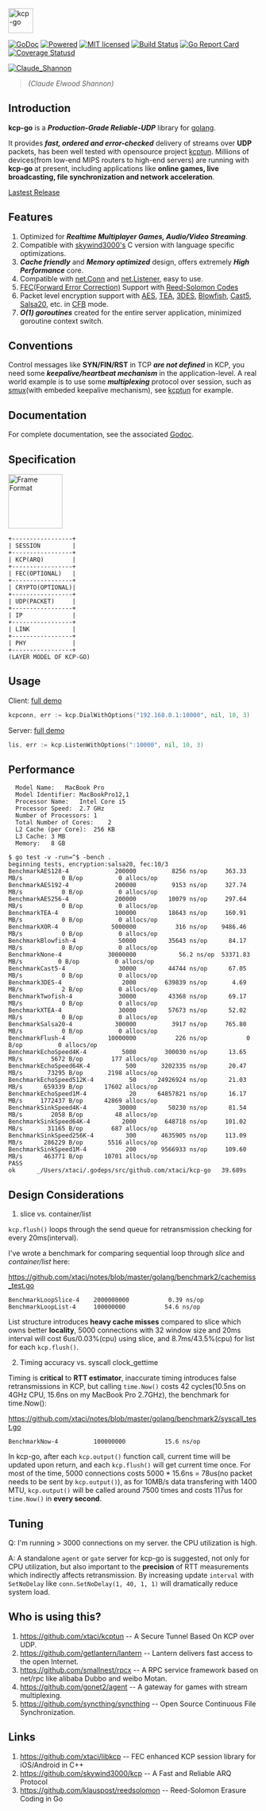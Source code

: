 <img src="kcp-go.png" alt="kcp-go" height="50px" />


[![GoDoc][1]][2] [![Powered][9]][10] [![MIT licensed][11]][12] [![Build Status][3]][4] [![Go Report Card][5]][6] [![Coverage Statusd][7]][8]

[1]: https://godoc.org/github.com/xtaci/kcp-go?status.svg
[2]: https://godoc.org/github.com/xtaci/kcp-go
[3]: https://travis-ci.org/xtaci/kcp-go.svg?branch=master
[4]: https://travis-ci.org/xtaci/kcp-go
[5]: https://goreportcard.com/badge/github.com/xtaci/kcp-go
[6]: https://goreportcard.com/report/github.com/xtaci/kcp-go
[7]: https://codecov.io/gh/xtaci/kcp-go/branch/master/graph/badge.svg
[8]: https://codecov.io/gh/xtaci/kcp-go
[9]: https://img.shields.io/badge/KCP-Powered-blue.svg
[10]: https://github.com/skywind3000/kcp
[11]: https://img.shields.io/badge/license-MIT-blue.svg
[12]: LICENSE

[![Claude_Shannon](shannon.jpg)](https://en.wikipedia.org/wiki/Claude_Shannon)

> *(Claude Elwood Shannon)*

## Introduction

**kcp-go** is a ***Production-Grade Reliable-UDP*** library for [golang](https://golang.org/). 

It provides ***fast, ordered and error-checked*** delivery of streams over **UDP** packets, has been well tested with opensource project [kcptun](https://github.com/xtaci/kcptun). Millions of devices(from low-end MIPS routers to high-end servers) are running with **kcp-go** at present, including applications like **online games, live broadcasting, file synchronization and network acceleration**.

[Lastest Release](https://github.com/xtaci/kcp-go/releases)

## Features

1. Optimized for ***Realtime Multiplayer Games, Audio/Video Streaming***.
1. Compatible with [skywind3000's](https://github.com/skywind3000) C version with language specific optimizations.
1. ***Cache friendly*** and ***Memory optimized*** design, offers extremely ***High Performance*** core.
1. Compatible with [net.Conn](https://golang.org/pkg/net/#Conn) and [net.Listener](https://golang.org/pkg/net/#Listener), easy to use.
1. [FEC(Forward Error Correction)](https://en.wikipedia.org/wiki/Forward_error_correction) Support with [Reed-Solomon Codes](https://en.wikipedia.org/wiki/Reed%E2%80%93Solomon_error_correction)
1. Packet level encryption support with [AES](https://en.wikipedia.org/wiki/Advanced_Encryption_Standard), [TEA](https://en.wikipedia.org/wiki/Tiny_Encryption_Algorithm), [3DES](https://en.wikipedia.org/wiki/Triple_DES), [Blowfish](https://en.wikipedia.org/wiki/Blowfish_(cipher)), [Cast5](https://en.wikipedia.org/wiki/CAST-128), [Salsa20]( https://en.wikipedia.org/wiki/Salsa20), etc. in [CFB](https://en.wikipedia.org/wiki/Block_cipher_mode_of_operation#Cipher_Feedback_.28CFB.29) mode.
1. ***O(1) goroutines*** created for the entire server application, minimized goroutine context switch.

## Conventions

Control messages like **SYN/FIN/RST** in TCP ***are not defined*** in KCP, you need some ***keepalive/heartbeat mechanism*** in the application-level. A real world example is to use some ***multiplexing*** protocol over session, such as [smux](https://github.com/xtaci/smux)(with embeded keepalive mechanism), see [kcptun](https://github.com/xtaci/kcptun) for example.

## Documentation

For complete documentation, see the associated [Godoc](https://godoc.org/github.com/xtaci/kcp-go).

## Specification

<img src="frame.png" alt="Frame Format" height="109px" />

```
+-----------------+
| SESSION         |
+-----------------+
| KCP(ARQ)        |
+-----------------+
| FEC(OPTIONAL)   |
+-----------------+
| CRYPTO(OPTIONAL)|
+-----------------+
| UDP(PACKET)     |
+-----------------+
| IP              |
+-----------------+
| LINK            |
+-----------------+
| PHY             |
+-----------------+
(LAYER MODEL OF KCP-GO)
```


## Usage

Client:   [full demo](https://github.com/xtaci/kcptun/blob/master/client/main.go)
```go
kcpconn, err := kcp.DialWithOptions("192.168.0.1:10000", nil, 10, 3)
```
Server:   [full demo](https://github.com/xtaci/kcptun/blob/master/server/main.go)
```go
lis, err := kcp.ListenWithOptions(":10000", nil, 10, 3)
```

## Performance
```
  Model Name:	MacBook Pro
  Model Identifier:	MacBookPro12,1
  Processor Name:	Intel Core i5
  Processor Speed:	2.7 GHz
  Number of Processors:	1
  Total Number of Cores:	2
  L2 Cache (per Core):	256 KB
  L3 Cache:	3 MB
  Memory:	8 GB
```
```
$ go test -v -run=^$ -bench .
beginning tests, encryption:salsa20, fec:10/3
BenchmarkAES128-4          	  200000	      8256 ns/op	 363.33 MB/s	       0 B/op	       0 allocs/op
BenchmarkAES192-4          	  200000	      9153 ns/op	 327.74 MB/s	       0 B/op	       0 allocs/op
BenchmarkAES256-4          	  200000	     10079 ns/op	 297.64 MB/s	       0 B/op	       0 allocs/op
BenchmarkTEA-4             	  100000	     18643 ns/op	 160.91 MB/s	       0 B/op	       0 allocs/op
BenchmarkXOR-4             	 5000000	       316 ns/op	9486.46 MB/s	       0 B/op	       0 allocs/op
BenchmarkBlowfish-4        	   50000	     35643 ns/op	  84.17 MB/s	       0 B/op	       0 allocs/op
BenchmarkNone-4            	30000000	        56.2 ns/op	53371.83 MB/s	       0 B/op	       0 allocs/op
BenchmarkCast5-4           	   30000	     44744 ns/op	  67.05 MB/s	       0 B/op	       0 allocs/op
Benchmark3DES-4            	    2000	    639839 ns/op	   4.69 MB/s	       2 B/op	       0 allocs/op
BenchmarkTwofish-4         	   30000	     43368 ns/op	  69.17 MB/s	       0 B/op	       0 allocs/op
BenchmarkXTEA-4            	   30000	     57673 ns/op	  52.02 MB/s	       0 B/op	       0 allocs/op
BenchmarkSalsa20-4         	  300000	      3917 ns/op	 765.80 MB/s	       0 B/op	       0 allocs/op
BenchmarkFlush-4           	10000000	       226 ns/op	       0 B/op	       0 allocs/op
BenchmarkEchoSpeed4K-4     	    5000	    300030 ns/op	  13.65 MB/s	    5672 B/op	     177 allocs/op
BenchmarkEchoSpeed64K-4    	     500	   3202335 ns/op	  20.47 MB/s	   73295 B/op	    2198 allocs/op
BenchmarkEchoSpeed512K-4   	      50	  24926924 ns/op	  21.03 MB/s	  659339 B/op	   17602 allocs/op
BenchmarkEchoSpeed1M-4     	      20	  64857821 ns/op	  16.17 MB/s	 1772437 B/op	   42869 allocs/op
BenchmarkSinkSpeed4K-4     	   30000	     50230 ns/op	  81.54 MB/s	    2058 B/op	      48 allocs/op
BenchmarkSinkSpeed64K-4    	    2000	    648718 ns/op	 101.02 MB/s	   31165 B/op	     687 allocs/op
BenchmarkSinkSpeed256K-4   	     300	   4635905 ns/op	 113.09 MB/s	  286229 B/op	    5516 allocs/op
BenchmarkSinkSpeed1M-4     	     200	   9566933 ns/op	 109.60 MB/s	  463771 B/op	   10701 allocs/op
PASS
ok  	_/Users/xtaci/.godeps/src/github.com/xtaci/kcp-go	39.689s
```

## Design Considerations

1. slice vs. container/list

`kcp.flush()` loops through the send queue for retransmission checking for every 20ms(interval).

I've wrote a benchmark for comparing sequential loop through *slice* and *container/list* here:

https://github.com/xtaci/notes/blob/master/golang/benchmark2/cachemiss_test.go

```
BenchmarkLoopSlice-4   	2000000000	         0.39 ns/op
BenchmarkLoopList-4    	100000000	        54.6 ns/op
```

List structure introduces **heavy cache misses** compared to slice which owns better **locality**, 5000 connections with 32 window size and 20ms interval will cost 6us/0.03%(cpu) using slice, and 8.7ms/43.5%(cpu) for list for each `kcp.flush()`.

2. Timing accuracy vs. syscall clock_gettime

Timing is **critical** to **RTT estimator**, inaccurate timing introduces false retransmissions in KCP, but calling `time.Now()` costs 42 cycles(10.5ns on 4GHz CPU, 15.6ns on my MacBook Pro 2.7GHz), the benchmark for time.Now():

https://github.com/xtaci/notes/blob/master/golang/benchmark2/syscall_test.go

```
BenchmarkNow-4         	100000000	        15.6 ns/op
```

In kcp-go, after each `kcp.output()` function call, current time will be updated upon return, and each `kcp.flush()` will get current time once. For most of the time, 5000 connections costs 5000 * 15.6ns = 78us(no packet needs to be sent by `kcp.output()`), as for 10MB/s data transfering with 1400 MTU, `kcp.output()` will be called around 7500 times and costs 117us for `time.Now()` in **every second**.


## Tuning

Q: I'm running > 3000 connections on my server. the CPU utilization is high.

A: A standalone `agent` or `gate` server for kcp-go is suggested, not only for CPU utilization, but also important to the **precision** of RTT measurements which indirectly affects retransmission. By increasing update `interval` with `SetNoDelay` like `conn.SetNoDelay(1, 40, 1, 1)` will dramatically reduce system load.

## Who is using this?

1. https://github.com/xtaci/kcptun -- A Secure Tunnel Based On KCP over UDP.
2. https://github.com/getlantern/lantern -- Lantern delivers fast access to the open Internet. 
3. https://github.com/smallnest/rpcx -- A RPC service framework based on net/rpc like alibaba Dubbo and weibo Motan.
4. https://github.com/gonet2/agent -- A gateway for games with stream multiplexing.
5. https://github.com/syncthing/syncthing -- Open Source Continuous File Synchronization.

## Links

1. https://github.com/xtaci/libkcp -- FEC enhanced KCP session library for iOS/Android in C++
2. https://github.com/skywind3000/kcp -- A Fast and Reliable ARQ Protocol
3. https://github.com/klauspost/reedsolomon -- Reed-Solomon Erasure Coding in Go
